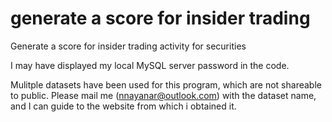 # generate a score for insider trading
Generate a score for insider trading activity for securities

I may have displayed my local MySQL server password in the code.

Mulitple datasets have been used for this program, which are not shareable to public. Please mail me (nnayanar@outlook.com) with the dataset name, and I can guide to the website from which i obtained it.
